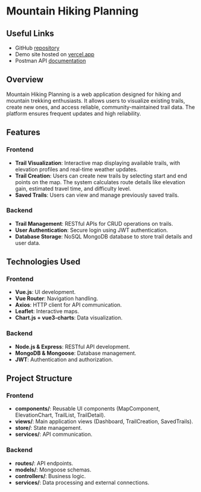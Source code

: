 # Mountain Hiking Planning

## Useful Links

- GitHub [repository](https://github.com/Lory1403/SDE_FinalProject)
- Demo site hosted on [vercel.app](https://sde-final-project.vercel.app/)
- Postman API [documentation](https://documenter.getpostman.com/view/27249390/2sAYX3phhC)

## Overview
Mountain Hiking Planning is a web application designed for hiking and mountain trekking enthusiasts. It allows users to visualize existing trails, create new ones, and access reliable, community-maintained trail data. The platform ensures frequent updates and high reliability.

## Features
### Frontend
- **Trail Visualization**: Interactive map displaying available trails, with elevation profiles and real-time weather updates.
- **Trail Creation**: Users can create new trails by selecting start and end points on the map. The system calculates route details like elevation gain, estimated travel time, and difficulty level.
- **Saved Trails**: Users can view and manage previously saved trails.

### Backend
- **Trail Management**: RESTful APIs for CRUD operations on trails.
- **User Authentication**: Secure login using JWT authentication.
- **Database Storage**: NoSQL MongoDB database to store trail details and user data.

## Technologies Used
### Frontend
- **Vue.js**: UI development.
- **Vue Router**: Navigation handling.
- **Axios**: HTTP client for API communication.
- **Leaflet**: Interactive maps.
- **Chart.js + vue3-charts**: Data visualization.

### Backend
- **Node.js & Express**: RESTful API development.
- **MongoDB & Mongoose**: Database management.
- **JWT**: Authentication and authorization.

## Project Structure
### Frontend
- **components/**: Reusable UI components (MapComponent, ElevationChart, TrailList, TrailDetail).
- **views/**: Main application views (Dashboard, TrailCreation, SavedTrails).
- **store/**: State management.
- **services/**: API communication.

### Backend
- **routes/**: API endpoints.
- **models/**: Mongoose schemas.
- **controllers/**: Business logic.
- **services/**: Data processing and external connections.
